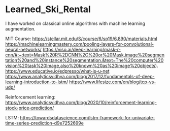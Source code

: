 # Learned_Ski_Rental
I have worked on classical online algorithms with machine learning augmentation.

MIT Course: https://stellar.mit.edu/S/course/6/sp19/6.890/materials.html
https://machinelearningmastery.com/pooling-layers-for-convolutional-neural-networks/
https://viso.ai/deep-learning/mask-r-cnn/#:~:text=Mask%20R%2DCNN%2C%20or%20Mask,image%20segmentation%20and%20instance%20segmentation.&text=The%20computer%20vision%20task%20Image,also%20known%20as%20image%20objects).
https://www.educative.io/edpresso/what-is-u-net
https://www.analyticsvidhya.com/blog/2017/12/fundamentals-of-deep-learning-introduction-to-lstm/
https://www.lifesize.com/en/blog/tcp-vs-udp/


Reinforcement learning: https://www.analyticsvidhya.com/blog/2020/10/reinforcement-learning-stock-price-prediction/

LSTM: https://towardsdatascience.com/lstm-framework-for-univariate-time-series-prediction-d9e7252699e

